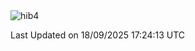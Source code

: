 <img src="https://komarev.com/ghpvc/?username=hibakun&label=Profile%20Views&color=0e75b6&style=flat" alt="hib4" />

<!--START_SECTION:waka-->

 Last Updated on 18/09/2025 17:24:13 UTC
<!--END_SECTION:waka-->
